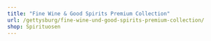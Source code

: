 ```yaml
---
title: "Fine Wine & Good Spirits Premium Collection"
url: /gettysburg/fine-wine-und-good-spirits-premium-collection/
shop: Spirituosen
---
```

